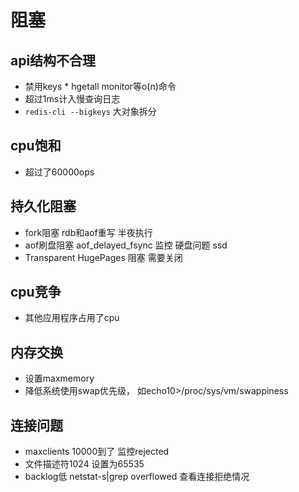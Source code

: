 # 阻塞

## api结构不合理

- 禁用keys \* hgetall monitor等o(n)命令
- 超过1ms计入慢查询日志
-  `redis-cli --bigkeys` 大对象拆分 

## cpu饱和

- 超过了60000ops

## 持久化阻塞

- fork阻塞 rdb和aof重写 半夜执行
- aof刷盘阻塞 aof_delayed_fsync 监控 硬盘问题 ssd
- Transparent HugePages 阻塞 需要关闭

## cpu竞争

- 其他应用程序占用了cpu

## 内存交换

- 设置maxmemory
- 降低系统使用swap优先级， 如echo10>/proc/sys/vm/swappiness

## 连接问题

- maxclients 10000到了 监控rejected
- 文件描述符1024 设置为65535
- backlog低 netstat-s|grep overflowed 查看连接拒绝情况
